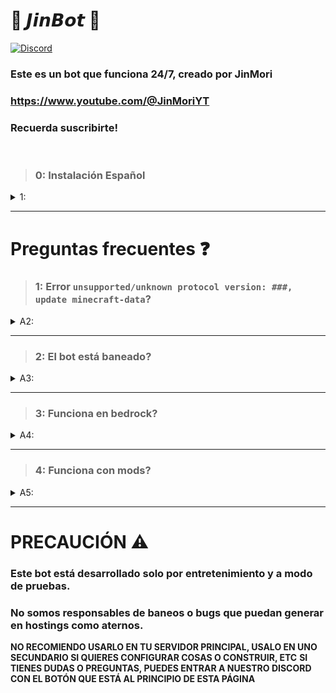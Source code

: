# 🤖 𝙅𝙞𝙣𝘽𝙤𝙩 🤖  
<a href="https://discord.gg/p7GSnkNKXQ">
	<img src="https://img.shields.io/badge/discord-%2324292e.svg?&style=for-the-badge&logo=discord&logoColor=white" alt="Discord"/>
</a>


### Este es un bot que funciona 24/7, creado por JinMori
### https://www.youtube.com/@JinMoriYT
### Recuerda suscribirte!
<br/>


> ### 0: Instalación Español
<details><summary>1:</summary>

# Requisitos 📚
1. Una cuenta en BotHosting (Para cargar el código).  
	Registrate en: https://bot-hosting.net/

2. Descargar este código.

3. Tu servidor de minecraft.  
	Recuerda cambiar en la configuración: ``online-mode`` y ponerlo en ``false``!  
	También debes tener OP, para colocar los bots en modo creativo
   	/gamemode creative Bot1



# Instalación ⚙
1. Crea tu cuenta en BotHosting y obtén las 10 monedas gratuitas.

2. Crea tu bot en node.js.

3. Espera a que se cargue el servidor del bot, y sube los archivos "index.js" y "package.json" en la sección files.

4. Entra a `index.js`, podrás cambiar lo siguiente:
   
`const bot = mineflayer.createBot({
  host: 'ip.aternos.host', //ACA VA LA IP DE TU SERVIDOR  // SERVER IP
  username: 'BOTJIN', // ACA VA EL NOMBRE DEL BOT  // BOT NAME
  port: 29595, // PUERTO DEL SERVIDOR // SERVER PORT
  version: '1.16.5',
})`
 
 Reemplaza en `ip.aternos` por la ip de tu servidor.
 En `port` deberás cambiar el `25565` por el puerto de tu servidor, en caso de aternos, aparece en el menú principal del servidor,
 Puedes reemplazar el `username`, en este caso `BOTJIN` por el nombre que desees.

 5. Inicia el servidor de aternos.
 
 6. Inicia tu bot y espera que cargue.
    
 7. Eso es Todo, disfruta!

</details>

<hr/>   

# Preguntas frecuentes ❓

> ### 1: Error `unsupported/unknown protocol version: ###, update minecraft-data`?
<details><summary>A2:</summary>

Este error puede darse porque no todas las versiones son compatibles con mineflayer.
A la fecha 17/12/23, el bot es compatible con:
`- Supports Minecraft 1.8, 1.9, 1.10, 1.11, 1.12, 1.13, 1.14, 1.15, 1.16, 1.17, 1.18, 1.19 and 1.20.`
Si tu bot no entra a la version que quieres, puedes probar usando el plugin ViaVersion, el cual hará que tu bot pueda entrar
en versiones compatibles. Si tu version es antigua, puedes usar ViaVersion Backwards para que funcione. (Testeado en 1.16.5, no requiere
via version ni backwards.)

</details>

<hr/>

> ### 2: El bot está baneado?
<details><summary>A3:</summary>

En caso de aternos, tienen un sistema que banea jugadores que han estado `Afk` durante mucho tiempo.
Puedes desbanearlos manualmente si esto sucede, o cambiar el nombre del bot en la config del replit.
</details>

<hr/>

> ### 3: Funciona en bedrock?
<details><summary>A4:</summary>

Sí, funciona perfectamente en Bedrock, pero utilizando GeyserMC, creando un servidor de Java.
Requerirás el plugin GeyserMC y los plugins de ViaVersion.
Si no sabes instalar Geyser, hay muchos tutoriales en youtube!
</details>

<hr/>

> ### 4: Funciona con mods?
<details><summary>A5:</summary>

A día de hoy, **NO** hay protocolos que funcionen para hacer correr el bot con mods. Ya que es algo externo al minecraft en sí.
</details>

<hr/>


# PRECAUCIÓN ⚠
### Este bot está desarrollado solo por entretenimiento y a modo de pruebas.
### No somos responsables de baneos o bugs que puedan generar en hostings como aternos.
**NO RECOMIENDO USARLO EN TU SERVIDOR PRINCIPAL, USALO EN UNO SECUNDARIO SI QUIERES CONFIGURAR COSAS O CONSTRUIR, ETC**
**SI TIENES DUDAS O PREGUNTAS, PUEDES ENTRAR A NUESTRO DISCORD CON EL BOTÓN QUE ESTÁ AL PRINCIPIO DE ESTA PÁGINA**
